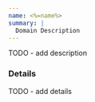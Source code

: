 ```yaml
---
name: <%=name%>
summary: |
  Domain Description
---
```


<Admonition>TODO - add description</Admonition>

### Details

TODO - add details

<NodeGraph title="Domain Graph" />
